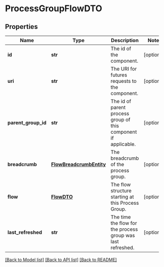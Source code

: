 # ProcessGroupFlowDTO

## Properties
Name | Type | Description | Notes
------------ | ------------- | ------------- | -------------
**id** | **str** | The id of the component. | [optional] 
**uri** | **str** | The URI for futures requests to the component. | [optional] 
**parent_group_id** | **str** | The id of parent process group of this component if applicable. | [optional] 
**breadcrumb** | [**FlowBreadcrumbEntity**](FlowBreadcrumbEntity.md) | The breadcrumb of the process group. | [optional] 
**flow** | [**FlowDTO**](FlowDTO.md) | The flow structure starting at this Process Group. | [optional] 
**last_refreshed** | **str** | The time the flow for the process group was last refreshed. | [optional] 

[[Back to Model list]](../README.md#documentation-for-models) [[Back to API list]](../README.md#documentation-for-api-endpoints) [[Back to README]](../README.md)


